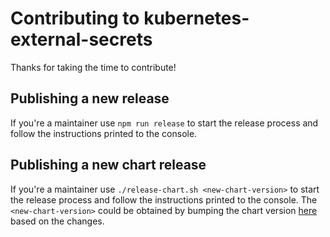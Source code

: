 # Contributing to kubernetes-external-secrets

Thanks for taking the time to contribute!

## Publishing a new release

If you're a maintainer use `npm run release` to start the release
process and follow the instructions printed to the console.

## Publishing a new chart release

If you're a maintainer use `./release-chart.sh <new-chart-version>` to start the release
process and follow the instructions printed to the console. The `<new-chart-version>` could be obtained
by bumping the chart version [here](https://github.com/godaddy/kubernetes-external-secrets/blob/master/charts/kubernetes-external-secrets/Chart.yaml#L3)
based on the changes.
